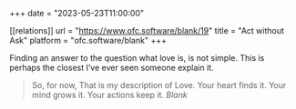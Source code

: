 +++
date = "2023-05-23T11:00:00"

[[relations]]
    url = "https://www.ofc.software/blank/19"
    title = "Act without Ask"
    platform = "ofc.software/blank"
+++

Finding an answer to the question what love is, is not simple. This is perhaps the closest I’ve ever seen someone explain it.

> So, for now,
> That is my description of Love.
> Your heart finds it.
> Your mind grows it.
> Your actions keep it.
*Blank*